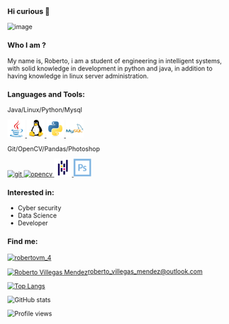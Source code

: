 ### Hi curious 👋

![image](https://user-images.githubusercontent.com/113721477/202652165-c6b19227-aecf-46f6-bc0d-af6e357a24ba.png)

### Who I am ?

My name is, Roberto, i am a student of engineering in intelligent systems, with solid knowledge in development in python and java, in addition to having knowledge in linux server administration.

### Languages and Tools:

Java/Linux/Python/Mysql
<p align="left"> <a href="https://www.java.com" target="_blank" rel="noreferrer"> <img src="https://raw.githubusercontent.com/devicons/devicon/master/icons/java/java-original.svg" alt="java" width="40" height="40"/> </a> <a href="https://www.linux.org/" target="_blank" rel="noreferrer"> <img src="https://raw.githubusercontent.com/devicons/devicon/master/icons/linux/linux-original.svg" alt="linux" width="40" height="40"/> </a> <a href="https://www.python.org" target="_blank" rel="noreferrer"> <img src="https://raw.githubusercontent.com/devicons/devicon/master/icons/python/python-original.svg" alt="python" width="40" height="40"/> </a> <a href="https://www.mysql.com/" target="_blank" rel="noreferrer"> <img src="https://raw.githubusercontent.com/devicons/devicon/master/icons/mysql/mysql-original-wordmark.svg" alt="mysql" width="40" height="40"/> </a></p>

Git/OpenCV/Pandas/Photoshop
<p align="left"> <a href="https://git-scm.com/" target="_blank" rel="noreferrer"> <img src="https://www.vectorlogo.zone/logos/git-scm/git-scm-icon.svg" alt="git" width="40" height="40"/> </a> <a href="https://opencv.org/" target="_blank" rel="noreferrer"> <img src="https://www.vectorlogo.zone/logos/opencv/opencv-icon.svg" alt="opencv" width="40" height="40"/> </a> <a href="https://pandas.pydata.org/" target="_blank" rel="noreferrer"> <img src="https://raw.githubusercontent.com/devicons/devicon/2ae2a900d2f041da66e950e4d48052658d850630/icons/pandas/pandas-original.svg" alt="pandas" width="40" height="40"/> </a> <a href="https://www.photoshop.com/en" target="_blank" rel="noreferrer"> <img src="https://raw.githubusercontent.com/devicons/devicon/master/icons/photoshop/photoshop-line.svg" alt="photoshop" width="40" height="40"/> </a> </p>

### Interested in:

- Cyber security
- Data Science
- Developer

### Find me:

<p align="left">
<a href="https://instagram.com/robertovm_4" target="blank"><img align="center" src="https://raw.githubusercontent.com/rahuldkjain/github-profile-readme-generator/master/src/images/icons/Social/instagram.svg" alt="robertovm_4" height="30" width="40" /></a>
<p></p>
<a href="mailto:roberto_villegas_mendez@outlook.com " target="blank"><img align="center" src="https://cdn.jsdelivr.net/npm/simple-icons@3.0.1/icons/gmail.svg" alt="Roberto Villegas Mendez" height="30" width="40" />roberto_villegas_mendez@outlook.com</a>
</p>

[![Top Langs](https://github-readme-stats.vercel.app/api/top-langs/?username=Roberto-Alvaro&langs_count=8)](https://github.com/Roberto-Alvaro/github-readme-stats)

![GitHub stats](https://github-readme-stats.vercel.app/api?username=Roberto-Alvaro&show_icons=true)  

![Profile views](https://gpvc.arturio.dev/Roberto-Alvaro) 


